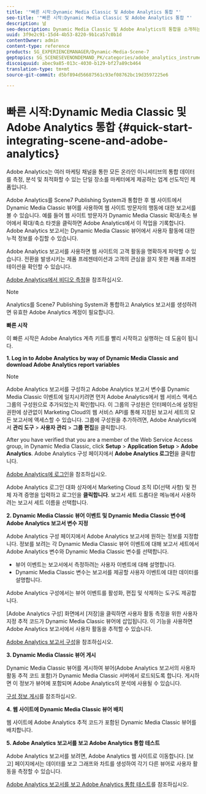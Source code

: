 ```yaml
---
title: '"빠른 시작:Dynamic Media Classic 및 Adobe Analytics 통합 "'
seo-title: '"빠른 시작:Dynamic Media Classic 및 Adobe Analytics 통합 "'
description: 널
seo-description: Dynamic Media Classic 및 Adobe Analytics의 통합을 소개하는 소개 및 빠른 시작을 참조하십시오.
uuid: 3f9e2c91-15d4-4b53-8220-9b1ca57c0b1d
contentOwner: admin
content-type: reference
products: SG_EXPERIENCEMANAGER/Dynamic-Media-Scene-7
geptopics: SG_SCENESEVENONDEMAND_PK/categories/adobe_analytics_instrumentation_kit
discoiquuid: abec9a85-013c-4030-b129-bf27a89cb464
translation-type: tm+mt
source-git-commit: d5bf894d56687561c93ef08762bc19d3597225e6

---
```



# 빠른 시작:Dynamic Media Classic 및 Adobe Analytics 통합 {#quick-start-integrating-scene-and-adobe-analytics}

Adobe Analytics는 여러 마케팅 채널을 통한 모든 온라인 이니셔티브의 통합 데이터를 측정, 분석 및 최적화할 수 있는 단일 장소를 마케터에게 제공하는 업계 선도적인 제품입니다.

Adobe Analytics를 Scene7 Publishing System과 통합한 후 웹 사이트에서 Dynamic Media Classic 뷰어를 사용하여 웹 사이트 방문자의 행동에 대한 보고서를 볼 수 있습니다. 예를 들어 웹 사이트 방문자가 Dynamic Media Classic 확대/축소 뷰어에서 확대/축소 타겟을 클릭하면 Adobe Analytics에서 이 작업을 기록합니다. Adobe Analytics 보고서는 Dynamic Media Classic 뷰어에서 사용자 활동에 대한 누적 정보를 수집할 수 있습니다.

Adobe Analytics 보고서를 사용하면 웹 사이트의 고객 활동을 명확하게 파악할 수 있습니다. 전환을 발생시키는 제품 프레젠테이션과 고객의 관심을 끌지 못한 제품 프레젠테이션을 확인할 수 있습니다.

[Adobe Analytics에서 비디오 측정](https://marketing.adobe.com/resources/help/en_US/sc/appmeasurement/hbvideo/)을 참조하십시오.

>[!NOTE]
>
>Analytics를 Scene7 Publishing System과 통합하고 Analytics 보고서를 생성하려면 유효한 Adobe Analytics 계정이 필요합니다.

**빠른 시작**

이 빠른 시작은 Adobe Analytics 계측 키트를 빨리 시작하고 실행하는 데 도움이 됩니다.

**1. Log in to Adobe Analytics by way of Dynamic Media Classic and download Adobe Analytics report variables**

>[!NOTE]
>
>Adobe Analytics 보고서를 구성하고 Adobe Analytics 보고서 변수를 Dynamic Media Classic 이벤트에 일치시키려면 먼저 Adobe Analytics에서 웹 서비스 액세스 그룹의 구성원으로 추가되었는지 확인합니다. 이 그룹의 구성원은 인터페이스에 설정된 권한에 상관없이 Marketing Cloud의 웹 서비스 API를 통해 지정된 보고서 세트의 모든 보고서에 액세스할 수 있습니다. 그룹에 구성원을 추가하려면, Adobe Analytics에서 **관리 도구** > **사용자 관리** > **그룹 편집**&#x200B;을 클릭합니다.

After you have verified that you are a member of the Web Service Access group, in Dynamic Media Classic, click **Setup** > **Application Setup** > **Adobe Analytics**. Adobe Analytics 구성 페이지에서 **Adobe Analytics 로그인**&#x200B;을 클릭합니다.

[Adobe Analytics에 로그인](log-analytics.md#log_in_to_adobe_analytics)을 참조하십시오.

Adobe Analytics 로그인 대화 상자에서 Marketing Cloud 조직 ID(선택 사항) 및 전체 자격 증명을 입력하고 로그인을 **클릭합니다**. 보고서 세트 드롭다운 메뉴에서 사용하려는 보고서 세트 이름을 선택합니다.

**2. Dynamic Media Classic 뷰어 이벤트 및 Dynamic Media Classic 변수에 Adobe Analytics 보고서 변수 지정**

Adobe Analytics 구성 페이지에서 Adobe Analytics 보고서에 원하는 정보를 지정합니다. 정보를 보려는 각 Dynamic Media Classic 뷰어 이벤트에 대해 보고서 세트에서 Adobe Analytics 변수와 Dynamic Media Classic 변수를 선택합니다.

* 뷰어 이벤트는 보고서에서 측정하려는 사용자 이벤트에 대해 설명합니다.
* Dynamic Media Classic 변수는 보고서를 제공할 사용자 이벤트에 대한 데이터를 설명합니다.

Adobe Analytics 구성에서는 뷰어 이벤트를 활성화, 편집 및 삭제하는 도구도 제공합니다.

[Adobe Analytics 구성] 화면에서 [저장]을 클릭하면 사용자 활동 측정을 위한 사용자 지정 추적 코드가 Dynamic Media Classic 뷰어에 삽입됩니다. 이 기능을 사용하면 Adobe Analytics 보고서에서 사용자 활동을 추적할 수 있습니다.

[Adobe Analytics 보고서 구성](configuring-analytics-reports.md#configuring_adobe_analytics_reports)을 참조하십시오.

**3. Dynamic Media Classic 뷰어 게시**

Dynamic Media Classic 뷰어를 게시하여 뷰어(Adobe Analytics 보고서의 사용자 활동 추적 코드 포함)가 Dynamic Media Classic 서버에서 로드되도록 합니다. 게시하면 이 정보가 뷰어에 포함되며 Adobe Analytics의 분석에 사용될 수 있습니다.

[구성 정보 게시](publishing-analytics-configuration-information.md#publishing_adobe_analytics_configuration_information)를 참조하십시오.

**4. 웹 사이트에 Dynamic Media Classic 뷰어 배치**

웹 사이트에 Adobe Analytics 추적 코드가 포함된 Dynamic Media Classic 뷰어를 배치합니다.

**5. Adobe Analytics 보고서를 보고 Adobe Analytics 통합 테스트**

Adobe Analytics 보고서를 보려면, Adobe Analytics 웹 사이트로 이동합니다. [보고] 페이지에서는 데이터를 보고 그래프와 차트를 생성하여 각기 다른 뷰어로 사용자 활동을 측정할 수 있습니다.

[Adobe Analytics 보고서를 보고 Adobe Analytics 통합 테스트](testing-integration-viewing-analytics-report.md#testing_the_integration_by_viewing_an_adobe_analytics_report)를 참조하십시오.
